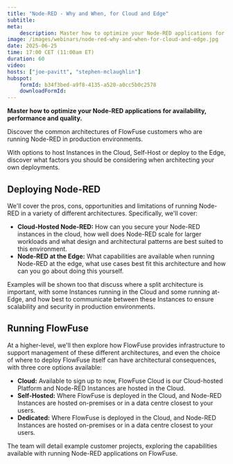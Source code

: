 ```yaml
---
title: "Node-RED - Why and When, for Cloud and Edge"
subtitle: 
meta:
    description: Master how to optimize your Node-RED applications for availability, performance and quality. Discover the common architectures of FlowFuse customers who are running Node-RED in production environments. With options to host Instances in the Cloud, Self-Host or deploy to the Edge, discover what factors you should be considering when architecting your own deployments.
image: /images/webinars/node-red-why-and-when-for-cloud-and-edge.jpg
date: 2025-06-25
time: 17:00 CET (11:00am ET)
duration: 60
video: 
hosts: ["joe-pavitt", "stephen-mclaughlin"]
hubspot:
    formId: b34f3bed-a9f8-4135-a520-a0cc5b0c2578
    downloadFormId: 
---
```


**Master how to optimize your Node-RED applications for availability, performance and quality.**

Discover the common architectures of FlowFuse customers who are running Node-RED in production environments. 

<!--more-->

With options to host Instances in the Cloud, Self-Host or deploy to the Edge, discover what factors you should be considering when architecting your own deployments.

## Deploying Node-RED

We'll cover the pros, cons, opportunities and limitations of running Node-RED in a variety of different architectures. Specifically, we'll cover:

- **Cloud-Hosted Node-RED:** How can you secure your Node-RED instances in the cloud, how well does Node-RED scale for larger workloads and what design and architectural patterns are best suited to this environment.
- **Node-RED at the Edge:** What capabilities are available when running Node-RED at the edge, what use cases best fit this architecture and how can you go about doing this yourself.

Examples will be shown too that discuss where a split architecture is important, with some Instances running in the Cloud and some running at-Edge, and how best to communicate between these Instances to ensure scalability and security in production environments.

## Running FlowFuse

At a higher-level, we'll then explore how FlowFuse provides infrastructure to support management of these different architectures, and even the choice of where to deploy FlowFuse itself can have architectural consequences, with three core options available:

- **Cloud:** Available to sign up to now, FlowFuse Cloud is our Cloud-hosted Platform and Node-RED Instances are hosted in the Cloud.
- **Self-Hosted:** Where FlowFuse is deployed in the Cloud, and Node-RED Instances are hosted on-premises or in a data centre closest to your users.
- **Dedicated:** Where FlowFuse is deployed in the Cloud, and Node-RED Instances are hosted on-premises or in a data centre closest to your users.

The team will detail example customer projects, exploring the capabilities available with running Node-RED applications on FlowFuse.